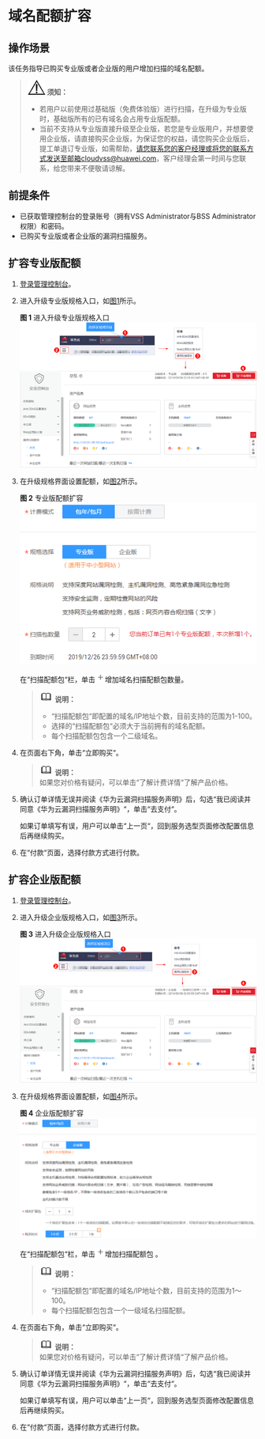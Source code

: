 # 域名配额扩容<a name="vss_01_0129"></a>

## 操作场景<a name="zh-cn_topic_0124201198_section11918121420187"></a>

该任务指导已购买专业版或者企业版的用户增加扫描的域名配额。

>![](public_sys-resources/icon-notice.gif) **须知：**   
>-   若用户以前使用过基础版（免费体验版）进行扫描，在升级为专业版时，基础版所有的已有域名会占用专业版配额。  
>-   当前不支持从专业版直接升级至企业版，若您是专业版用户，并想要使用企业版，请直接购买企业版，为保证您的权益，请您购买企业版后，提工单退订专业版，如需帮助，请您联系您的客户经理或将您的联系方式发送至邮箱cloudvss@huawei.com，客户经理会第一时间与您联系，给您带来不便敬请谅解。  

## 前提条件<a name="zh-cn_topic_0124201198_section1080622515182"></a>

-   已获取管理控制台的登录账号（拥有VSS Administrator与BSS Administrator权限）和密码。
-   已购买专业版或者企业版的漏洞扫描服务。

## 扩容专业版配额<a name="section529496172915"></a>

1.  [登录管理控制台](https://console.huaweicloud.com/)。
2.  进入升级专业版规格入口，如[图1](#fig4989100164918)所示。

    **图 1**  进入升级专业版规格入口<a name="fig4989100164918"></a>  
    ![](figures/进入升级专业版规格入口.png "进入升级专业版规格入口")

3.  在升级规格界面设置配额，如[图2](#fig9639151111292)所示。

    **图 2**  专业版配额扩容<a name="fig9639151111292"></a>  
    ![](figures/专业版配额扩容.png "专业版配额扩容")

    在“扫描配额包“栏，单击![](figures/icon-add.png)增加域名扫描配额包数量。

    >![](public_sys-resources/icon-note.gif) **说明：**   
    >-   “扫描配额包“即配置的域名/IP地址个数，目前支持的范围为1-100。  
    >-   选择的“扫描配额包“必须大于当前拥有的域名配额。  
    >-   每个扫描配额包包含一个二级域名。  


1.  在页面右下角，单击“立即购买“。

    >![](public_sys-resources/icon-note.gif) **说明：**   
    >如果您对价格有疑问，可以单击“了解计费详情“了解产品价格。  


1.  确认订单详情无误并阅读《华为云漏洞扫描服务声明》后，勾选“我已阅读并同意《华为云漏洞扫描服务声明》“，单击“去支付“。

    如果订单填写有误，用户可以单击“上一页“，回到服务选型页面修改配置信息后再继续购买。


1.  在“付款“页面，选择付款方式进行付款。

## 扩容企业版配额<a name="section13615182103212"></a>

1.  [登录管理控制台](https://console.huaweicloud.com/)。
2.  进入升级企业版规格入口，如[图3](#fig3648838886)所示。

    **图 3**  进入升级企业版规格入口<a name="fig3648838886"></a>  
    ![](figures/进入升级企业版规格入口.png "进入升级企业版规格入口")

3.  在升级规格界面设置配额，如[图4](#zh-cn_topic_0124201198_fig199109632918)所示。

    **图 4**  企业版配额扩容<a name="zh-cn_topic_0124201198_fig199109632918"></a>  
    ![](figures/企业版配额扩容.png "企业版配额扩容")

    在“扫描配额包“栏，单击![](figures/icon-add.png)增加扫描配额包 。

    >![](public_sys-resources/icon-note.gif) **说明：**   
    >-   “扫描配额包“即配置的域名/IP地址个数，目前支持的范围为1～100。  
    >-   每个扫描配额包包含一个一级域名扫描配额。  


1.  在页面右下角，单击“立即购买“。

    >![](public_sys-resources/icon-note.gif) **说明：**   
    >如果您对价格有疑问，可以单击“了解计费详情“了解产品价格。  


1.  确认订单详情无误并阅读《华为云漏洞扫描服务声明》后，勾选“我已阅读并同意《华为云漏洞扫描服务声明》“，单击“去支付“。

    如果订单填写有误，用户可以单击“上一页“，回到服务选型页面修改配置信息后再继续购买。


1.  在“付款“页面，选择付款方式进行付款。

